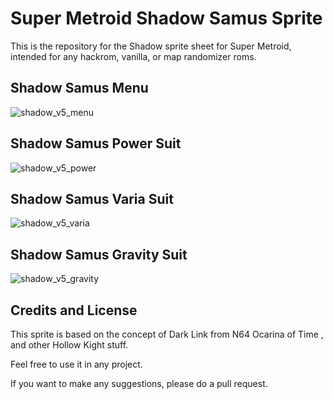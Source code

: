 # Super Metroid Shadow Samus Sprite

This is the repository for the Shadow sprite sheet for Super Metroid, intended for any hackrom, vanilla, or map randomizer roms. 

## Shadow Samus Menu

![shadow_v5_menu](https://github.com/user-attachments/assets/93075b41-4348-47a9-ab4e-2c9898ff8f8c)

## Shadow Samus Power Suit

![shadow_v5_power](https://github.com/user-attachments/assets/81a11c20-e05f-4a09-9971-204d3d8c1c48)

## Shadow Samus Varia Suit

![shadow_v5_varia](https://github.com/user-attachments/assets/204703a4-a180-4f03-a3af-185cf0ca2164)

## Shadow Samus Gravity Suit

![shadow_v5_gravity](https://github.com/user-attachments/assets/79934121-c28d-4f6a-b401-4f99360d69af)

## Credits and License

This sprite is based on the concept of Dark Link from N64 Ocarina of Time , and other Hollow Kight stuff. 

Feel free to use it in any project. 

If you want to make any suggestions, please do a pull request.
